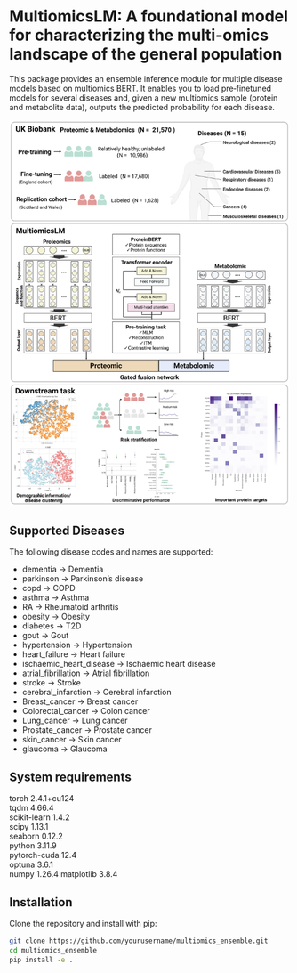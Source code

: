 # MultiomicsLM: A foundational model for characterizing the multi-omics landscape of the general population

This package provides an ensemble inference module for multiple disease models based on multiomics BERT. It enables you to load pre‐finetuned models for several diseases and, given a new multiomics sample (protein and metabolite data), outputs the predicted probability for each disease.

![](https://github.com/Qiu-Shizheng/MultiomicsLM/blob/main/Figure/Figure%201.jpeg)

## Supported Diseases

The following disease codes and names are supported:

- dementia → Dementia  
- parkinson → Parkinson’s disease  
- copd → COPD  
- asthma → Asthma  
- RA → Rheumatoid arthritis  
- obesity → Obesity  
- diabetes → T2D  
- gout → Gout  
- hypertension → Hypertension  
- heart_failure → Heart failure  
- ischaemic_heart_disease → Ischaemic heart disease  
- atrial_fibrillation → Atrial fibrillation  
- stroke → Stroke  
- cerebral_infarction → Cerebral infarction  
- Breast_cancer → Breast cancer  
- Colorectal_cancer → Colon cancer  
- Lung_cancer → Lung cancer  
- Prostate_cancer → Prostate cancer  
- skin_cancer → Skin cancer  
- glaucoma → Glaucoma  


## System requirements
torch 2.4.1+cu124  
tqdm 4.66.4  
scikit-learn 1.4.2  
scipy 1.13.1  
seaborn 0.12.2  
python 3.11.9  
pytorch-cuda 12.4    
optuna 3.6.1     
numpy 1.26.4
matplotlib 3.8.4 

## Installation

Clone the repository and install with pip:

```bash
git clone https://github.com/yourusername/multiomics_ensemble.git
cd multiomics_ensemble
pip install -e .




